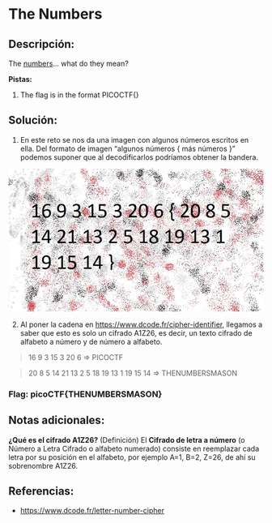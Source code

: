 # The Numbers

## Descripción: 
The [numbers](https://jupiter.challenges.picoctf.org/static/f209a32253affb6f547a585649ba4fda/the_numbers.png)... what do they mean?

**Pistas:**
1. The flag is in the format PICOCTF{}

## Solución:
1. En este reto se nos da una imagen con algunos números escritos en ella. Del formato de imagen “algunos números { más números }” podemos suponer que al decodificarlos podríamos obtener la bandera.

![Pasted image 20230420115010](Pasted%20image%2020230420115010.png)

2. Al poner la cadena en https://www.dcode.fr/cipher-identifier, llegamos a saber que esto es solo un cifrado A1Z26, es decir, un texto cifrado de alfabeto a número y de número a alfabeto.

> 16 9 3 15 3 20 6 => PICOCTF

> 20 8 5 14 21 13 2 5 18 19 13 1 19 15 14 => THENUMBERSMASON

### Flag: picoCTF{THENUMBERSMASON}

## Notas adicionales:

**¿Qué es el cifrado A1Z26?** (Definición) El **Cifrado de letra a número** (o Número a Letra Cifrado o alfabeto numerado) consiste en reemplazar cada letra por su posición en el alfabeto, por ejemplo A=1, B=2, Z=26, de ahí su sobrenombre A1Z26.

## Referencias:
- https://www.dcode.fr/letter-number-cipher